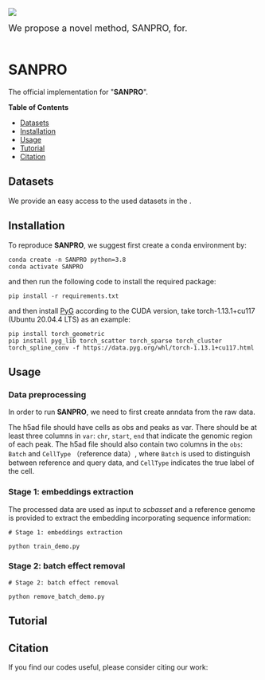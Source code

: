 ![](figures/model.png)

<font size=4> We propose a novel method, SANPRO, for.  </font> <br><br>


# SANPRO

The official implementation for "**SANPRO**".

**Table of Contents**

* [Datasets](#Datasets)
* [Installation](#Installation)
* [Usage](#Usage)
* [Tutorial](#Tutorial)
* [Citation](#Citation)

## Datasets


We provide an easy access to the used datasets in the .


## Installation

To reproduce **SANPRO**, we suggest first create a conda environment by:

~~~shell
conda create -n SANPRO python=3.8
conda activate SANPRO
~~~

and then run the following code to install the required package:

~~~shell
pip install -r requirements.txt
~~~

and then install [PyG](https://pytorch-geometric.readthedocs.io/en/latest/install/installation.html) according to the CUDA version, take torch-1.13.1+cu117 (Ubuntu 20.04.4 LTS) as an example:

~~~shell
pip install torch_geometric
pip install pyg_lib torch_scatter torch_sparse torch_cluster torch_spline_conv -f https://data.pyg.org/whl/torch-1.13.1+cu117.html
~~~

## Usage

### Data preprocessing


In order to run **SANPRO**, we need to first create anndata from the raw data.

The h5ad file should have cells as obs and peaks as var. There should be at least three columns in `var`:  `chr`, `start`, `end` that indicate the genomic region of each peak. The h5ad file should also contain two columns in the `obs`: `Batch` and `CellType` （reference data）, where `Batch` is used to distinguish between reference and query data, and `CellType` indicates the true label of the cell.


### Stage 1: embeddings extraction

The processed data are used as input to *scbasset* and a reference genome is provided to extract the embedding incorporating sequence information: 

~~~shell
# Stage 1: embeddings extraction

python train_demo.py
~~~


### Stage 2: batch effect removal

~~~shell
# Stage 2: batch effect removal

python remove_batch_demo.py 
~~~


## Tutorial


## Citation

If you find our codes useful, please consider citing our work:

~~~bibtex

~~~
